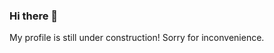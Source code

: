 ### Hi there 👋
My profile is still under construction! 
Sorry for inconvenience.

<!--
**michaldanielewicz/michaldanielewicz** is a ✨ _special_ ✨ repository because its `README.md` (this file) appears on your GitHub profile.

Here are some ideas to get you started:

- 🔭 I’m currently working on ...
- 🌱 I’m currently learning ...
- 👯 I’m looking to collaborate on ...
- 🤔 I’m looking for help with ...
- 💬 Ask me about ...
- 📫 How to reach me: ...

> linkedin: michaldanielewicz
> instagram: michal_danielewicz
> github: anishLearnsToCode
> mailto: michaldanielewicz94@gmail.com


- 😄 Pronouns: ...
- ⚡ Fun fact: ...
-->
